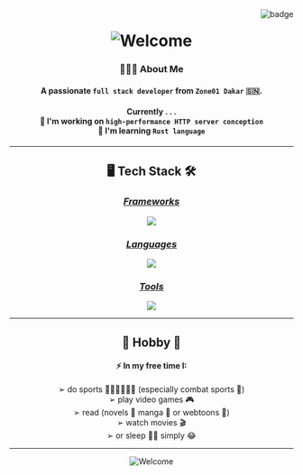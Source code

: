 <img align="right" src="https://visitor-badge.laobi.icu/badge?page_id=8lkc.8lkc&format=true&left_color=teal&right_color=chocolate" alt="badge">

<h1 align="center">
  <img src="https://readme-typing-svg.demolab.com/?font=Righteous&size=37&center=true&width=610&height=70&duration=2500&lines=Hello+There+👋🏿;This+is+Pape+B.+SOW+😇;Welcome+to+my+GitHub+🪵" alt="Welcome">
</h1>

<h3 align="center">👨🏿‍💻 About Me</h3>
<h4 align="center">A passionate <code>full stack developer</code> from <code>Zone01 Dakar</code> 🇸🇳.</h4>
<h4 align="center">
  Currently . . .<br>
  🔭 I'm working on <code>high-performance HTTP server conception</code><br>
  🌱 I'm learning <code>Rust language</code>
</h4>

---
<h2 align="center">🖥️ Tech Stack 🛠️</h2>
<h3 align="center"><ins><em>Frameworks</em></ins></h3>
<p align="center"><a href="https://skillicons.dev"><img src="https://skillicons.dev/icons?i=vue,angular" /></a></p>
<h3 align="center"><ins><em>Languages</em></ins></h3>
<p align="center"><a href="https://skillicons.dev"><img src="https://skillicons.dev/icons?i=java,rust,js,docker,css,html,go,cpp,c" /></a></p>
<h3 align="center"><ins><em>Tools</em></ins></h3>
<p align="center"><a href="https://skillicons.dev"><img src="https://skillicons.dev/icons?i=gitlab,github,git,vscodium,vscode,linux,windows" /></a></p>

---
<h2 align="center">🎉 Hobby 🎊</h2>
<h4 align="center">⚡ In my free time I:</h4>
<div align="center">
  ➢ do sports 🏃🏿‍♂️🤸🏿‍♂️ (especially combat sports 🥊)<br>➢ play video games 🎮<br>➢ read (novels 📖 manga 📔 or webtoons 📲)<br>➢ watch movies 🎬<br>➢ or sleep 🛌🏿 simply 😂
</div>

---
<div align="center">
  <img src="https://readme-typing-svg.demolab.com/?font=Righteous&size=25&center=true&width=520&height=52&duration=2500&lines=If+you+have+any+contributions+🛠️;please+don't+hesitate+😉;Be+at+ease+😇" alt="Welcome">
</div>
